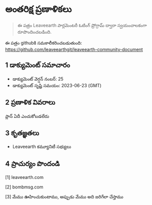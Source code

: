 # అంతరిక్ష ప్రణాళికలు

>ఈ పత్రం Leaveearth పార్లమెంటరీ ఓటింగ్ ప్రోగ్రామ్ ద్వారా స్వయంచాలకంగా రూపొందించబడింది.

ఈ పత్రం githubకి సమకాలీకరించబడుతుంది: https://github.com/leaveearthgit/leaveearth-community-document

## 1 డాక్యుమెంట్ సమాచారం

- డాక్యుమెంట్ వెర్షన్ నంబర్: 25
- డాక్యుమెంట్ సృష్టి సమయం: 2023-06-23 (GMT)

## 2 ప్రణాళిక వివరాలు

ప్లాన్ ఏదీ ఎంచుకోబడలేదు

## 3 కృతజ్ఞతలు
* Leaveearth కమ్యూనిటీ సభ్యులు

## 4 ప్రాచుర్యం పొందండి
[1] leaveearth.com

[2] bombmsg.com

[3] మేము ఊహించుకుంటాము, అప్పుడు మేము అది జరిగేలా చేస్తాము